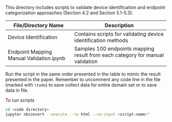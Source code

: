 This directory includes scripts to validate device identification and endpoint categorization approaches (Section 4.2 and Section 5.1-5.3).

| File/Directory Name                      | Description                                                                                                                 |
|------------------------------------------|-----------------------------------------------------------------------------------------------------------------------------|
| Device Identification                    | Contains scripts for validating device identification methods                                                               |
| Endpoint Mapping Manual Validation.ipynb | Samples 100 endpoints mapping result from each category for manual validation                                               |


Run the script in the same order presented in the table to mimic the result
presented in the paper. 
Remember to uncomment any code line in the file (marked with ```\todo```)
to save collect data for entire domain set or to save data in file.


To run scripts
```bash
cd <code directory>
jupyter nbconvert --execute --to html --no-input <script-name>"
```
